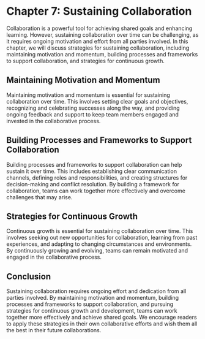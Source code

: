 Chapter 7: Sustaining Collaboration
===================================

Collaboration is a powerful tool for achieving shared goals and enhancing learning. However, sustaining collaboration over time can be challenging, as it requires ongoing motivation and effort from all parties involved. In this chapter, we will discuss strategies for sustaining collaboration, including maintaining motivation and momentum, building processes and frameworks to support collaboration, and strategies for continuous growth.

Maintaining Motivation and Momentum
-----------------------------------

Maintaining motivation and momentum is essential for sustaining collaboration over time. This involves setting clear goals and objectives, recognizing and celebrating successes along the way, and providing ongoing feedback and support to keep team members engaged and invested in the collaborative process.

Building Processes and Frameworks to Support Collaboration
----------------------------------------------------------

Building processes and frameworks to support collaboration can help sustain it over time. This includes establishing clear communication channels, defining roles and responsibilities, and creating structures for decision-making and conflict resolution. By building a framework for collaboration, teams can work together more effectively and overcome challenges that may arise.

Strategies for Continuous Growth
--------------------------------

Continuous growth is essential for sustaining collaboration over time. This involves seeking out new opportunities for collaboration, learning from past experiences, and adapting to changing circumstances and environments. By continuously growing and evolving, teams can remain motivated and engaged in the collaborative process.

Conclusion
----------

Sustaining collaboration requires ongoing effort and dedication from all parties involved. By maintaining motivation and momentum, building processes and frameworks to support collaboration, and pursuing strategies for continuous growth and development, teams can work together more effectively and achieve shared goals. We encourage readers to apply these strategies in their own collaborative efforts and wish them all the best in their future collaborations.
